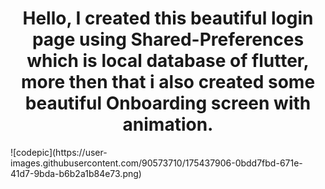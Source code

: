 
<h1 align = "center"> Hello, I created this beautiful login page using Shared-Preferences which is local database of flutter, more then that i also created some 
beautiful Onboarding screen with animation. </h1>
![codepic](https://user-images.githubusercontent.com/90573710/175437906-0bdd7fbd-671e-41d7-9bda-b6b2a1b84e73.png)

